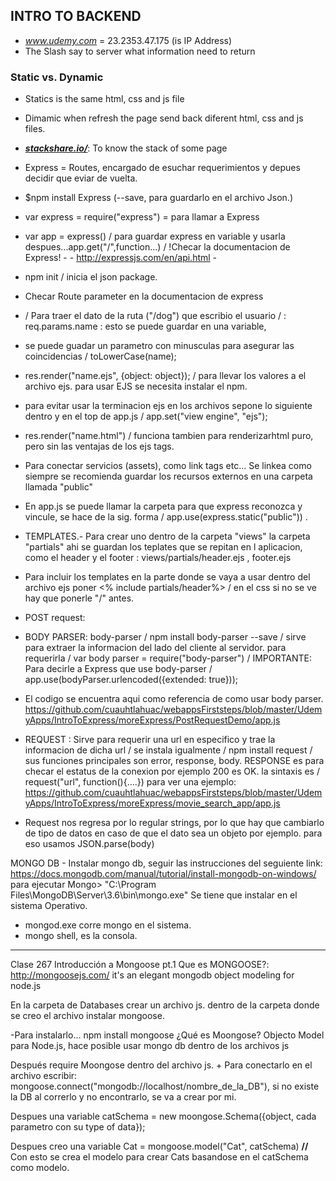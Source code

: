 ## INTRO TO BACKEND
- _www.udemy.com_ = 23.2353.47.175 (is IP Address)
- The Slash say to server what information need to return
### Static vs. Dynamic
- Statics is the same html,  css and js file
- Dimamic when refresh the page send back diferent html, css and js files.
- [**_stackshare.io/_**](https://stackshare.io/): To know the stack of some page


- Express = Routes, encargado de esuchar requerimientos y depues decidir que eviar de vuelta.
- $npm install Express (--save, para guardarlo en el archivo Json.)
- var express = require("express") = para llamar a Express
- var app = express() / para guardar express en variable y usarla despues...app.get("/",function...) / !Checar la documentacion de Express! - - http://expressjs.com/en/api.html -
- npm init / inicia el json package.
- Checar Route parameter en la documentacion de express
- / Para traer el dato de la ruta ("/dog") que escribio el usuario / :  req.params.name  :  esto se puede guardar en una variable,
- se puede guadar un parametro con minusculas para asegurar las coincidencias / toLowerCase(name);
- res.render("name.ejs", {object: object}); / para llevar los valores a el archivo ejs. para usar EJS se necesita instalar el npm.
- para evitar usar la terminacion ejs en los archivos sepone lo siguiente dentro y en el top de app.js / app.set("view engine", "ejs");
- res.render("name.html") / funciona tambien para renderizarhtml puro, pero sin las ventajas de los ejs tags.
-   Para conectar servicios (assets), como link tags etc... Se linkea como siempre se recomienda guardar los recursos externos en una carpeta llamada "public"
- En app.js se puede llamar la carpeta para que express reconozca y vincule, se hace de la sig. forma / app.use(express.static("public")) .
- TEMPLATES.- Para crear uno dentro de la carpeta "views" la carpeta "partials" ahi se guardan los teplates que se repitan en l aplicacion, como el header y el footer : views/partials/header.ejs , footer.ejs
- Para incluir los templates en la parte donde se vaya a usar dentro del archivo ejs poner <% include partials/header%> / en el css si no se ve hay que ponerle "/" antes.
- POST request:  
- BODY PARSER: body-parser / npm install body-parser --save / sirve para extraer la informacion del lado del cliente al servidor. para requerirla / var body parser = require("body-parser") / IMPORTANTE: Para decirle a Express que use body-parser / app.use(bodyParser.urlencoded({extended: true}));
- El codigo se encuentra aqui como referencia de como usar body parser. https://github.com/cuauhtlahuac/webappsFirststeps/blob/master/UdemyApps/IntroToExpress/moreExpress/PostRequestDemo/app.js
- REQUEST : Sirve para requerir una url en especifico y trae la informacion de dicha url / se instala igualmente / npm install request / sus funciones principales son error, response, body. RESPONSE es para checar el estatus de la conexion por ejemplo 200 es OK. la sintaxis es / request("url", function(){....}) para ver una ejemplo:  https://github.com/cuauhtlahuac/webappsFirststeps/blob/master/UdemyApps/IntroToExpress/moreExpress/movie_search_app/app.js
- Request nos regresa por lo regular strings, por lo que hay que cambiarlo de tipo de datos en caso de que el dato sea un objeto por ejemplo. para eso usamos JSON.parse(body) 

MONGO DB - Instalar mongo db, seguir las instrucciones del seguiente link:
https://docs.mongodb.com/manual/tutorial/install-mongodb-on-windows/
para ejecutar Mongo> "C:\Program Files\MongoDB\Server\3.6\bin\mongo.exe"
Se tiene que instalar en el sistema Operativo.

- mongod.exe corre mongo en el sistema.
- mongo shell, es la consola.
****************
Clase 267 Introducción a Mongoose pt.1
Que es MONGOOSE?: http://mongoosejs.com/
it's an elegant mongodb object modeling for node.js

En la carpeta de Databases crear un archivo js. dentro de la carpeta donde se creo el archivo instalar mongoose. 

-Para instalarlo...
npm install mongoose
¿Qué es Moongose? Objecto Model para Node.js, hace posible usar mongo db dentro de los archivos js

Después require Moongose dentro del archivo js. + Para conectarlo en el archivo escribir:
mongoose.connect("mongodb://localhost/nombre_de_la_DB"), si no existe la DB al correrlo y no encontrarlo, se va a crear por mi.

Despues una variable catSchema = new moongose.Schema({object, cada parametro con su type of data});

Despues creo una variable Cat = mongoose.model("Cat", catSchema) **//** Con esto se crea el modelo para crear Cats basandose en el catSchema como modelo.
